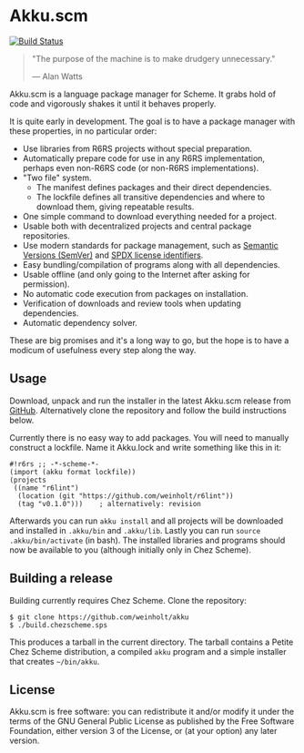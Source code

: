 # Akku.scm

[![Build Status](https://travis-ci.org/weinholt/akku.svg?branch=master)](https://travis-ci.org/weinholt/akku)

> "The purpose of the machine is to make drudgery unnecessary."
>
> &mdash; Alan Watts

Akku.scm is a language package manager for Scheme. It grabs hold of
code and vigorously shakes it until it behaves properly.

It is quite early in development. The goal is to have a package
manager with these properties, in no particular order:

* Use libraries from R6RS projects without special preparation.
* Automatically prepare code for use in any R6RS implementation,
  perhaps even non-R6RS code (or non-R6RS implementations).
* "Two file" system.
    * The manifest defines packages and their direct dependencies.
    * The lockfile defines all transitive dependencies and where to
      download them, giving repeatable results.
* One simple command to download everything needed for a project.
* Usable both with decentralized projects and central package
  repositories.
* Use modern standards for package management, such
  as [Semantic Versions (SemVer)](http://semver.org/)
  and [SPDX license identifiers](https://spdx.org/).
* Easy bundling/compilation of programs along with all dependencies.
* Usable offline (and only going to the Internet after asking for
  permission).
* No automatic code execution from packages on installation.
* Verification of downloads and review tools when updating
  dependencies.
* Automatic dependency solver.

These are big promises and it's a long way to go, but the hope is to
have a modicum of usefulness every step along the way.

## Usage

Download, unpack and run the installer in the latest Akku.scm release
from [GitHub](https://github.com/weinholt/akku/releases). Alternatively
clone the repository and follow the build instructions below.

Currently there is no easy way to add packages. You will need to
manually construct a lockfile. Name it Akku.lock and write something
like this in it:

```
#!r6rs ;; -*-scheme-*-
(import (akku format lockfile))
(projects
 ((name "r6lint")
  (location (git "https://github.com/weinholt/r6lint"))
  (tag "v0.1.0")))    ; alternatively: revision
```

Afterwards you can run `akku install` and all projects will be
downloaded and installed in `.akku/bin` and `.akku/lib`. Lastly you
can run `source .akku/bin/activate` (in bash). The installed libraries
and programs should now be available to you (although initially only
in Chez Scheme).

## Building a release

Building currently requires Chez Scheme. Clone the repository:

```
$ git clone https://github.com/weinholt/akku
$ ./build.chezscheme.sps
```

This produces a tarball in the current directory. The tarball contains
a Petite Chez Scheme distribution, a compiled `akku` program and a
simple installer that creates `~/bin/akku`.

## License

Akku.scm is free software: you can redistribute it and/or modify it
under the terms of the GNU General Public License as published by the
Free Software Foundation, either version 3 of the License, or (at your
option) any later version.
